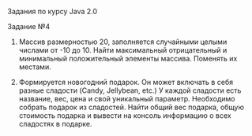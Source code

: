 Задания по курсу Java 2.0

Задание №4

1. Массив размерностью 20, заполняется случайными целыми числами от -10 до 10. Найти максимальный отрицательный и минимальный положительный элементы массива. Поменять их местами.

2. Формируется новогодний подарок. Он может включать в себя разные сладости (Candy, Jellybean, etc.) У каждой сладости есть название, вес, цена и свой уникальный параметр. Необходимо собрать подарок из сладостей. Найти общий вес подарка, общую стоимость подарка и вывести на консоль информацию о всех сладостях в подарке.